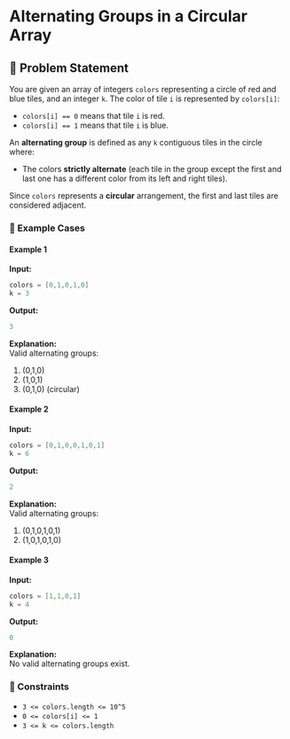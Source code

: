 # Alternating Groups in a Circular Array

## 📝 Problem Statement  
You are given an array of integers `colors` representing a circle of red and blue tiles, and an integer `k`. The color of tile `i` is represented by `colors[i]`:

- `colors[i] == 0` means that tile `i` is red.
- `colors[i] == 1` means that tile `i` is blue.

An **alternating group** is defined as any `k` contiguous tiles in the circle where:
- The colors **strictly alternate** (each tile in the group except the first and last one has a different color from its left and right tiles).

Since `colors` represents a **circular** arrangement, the first and last tiles are considered adjacent.

### 🔹 Example Cases  
#### **Example 1**  
**Input:**  
```cpp
colors = [0,1,0,1,0]
k = 3
```
**Output:**  
```cpp
3
```
**Explanation:**  
Valid alternating groups:
1. (0,1,0)
2. (1,0,1)
3. (0,1,0) (circular)

#### **Example 2**  
**Input:**  
```cpp
colors = [0,1,0,0,1,0,1]
k = 6
```
**Output:**  
```cpp
2
```
**Explanation:**  
Valid alternating groups:
1. (0,1,0,1,0,1)
2. (1,0,1,0,1,0)

#### **Example 3**  
**Input:**  
```cpp
colors = [1,1,0,1]
k = 4
```
**Output:**  
```cpp
0
```
**Explanation:**  
No valid alternating groups exist.

### 🔹 Constraints  
- `3 <= colors.length <= 10^5`
- `0 <= colors[i] <= 1`
- `3 <= k <= colors.length`
